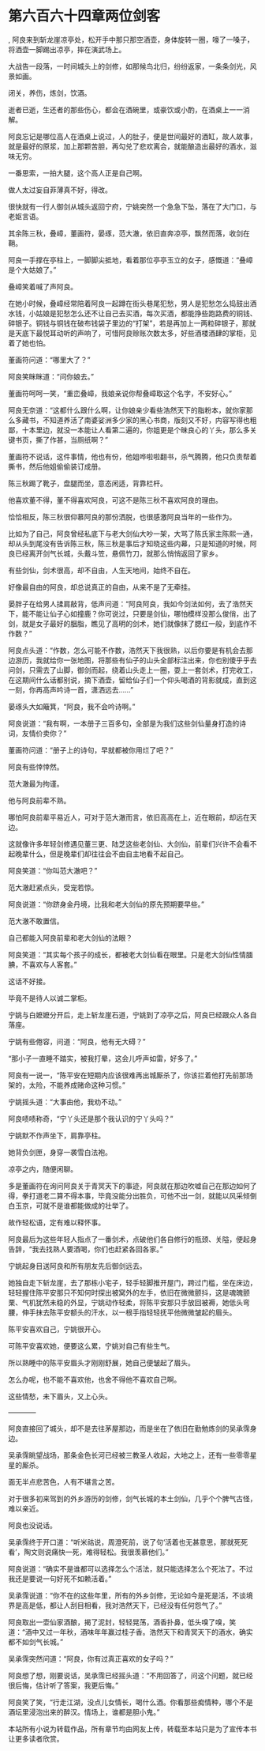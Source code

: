 # 第六百六十四章两位剑客
,  阿良来到斩龙崖凉亭处，松开手中那只那空酒壶，身体旋转一圈，嚎了一嗓子，将酒壶一脚踢出凉亭，摔在演武场上。
   大战告一段落，一时间城头上的剑修，如那候鸟北归，纷纷返家，一条条剑光，风景如画。
   闭关，养伤，炼剑，饮酒。
   逝者已逝，生还者的那些伤心，都会在酒碗里，或豪饮或小酌，在酒桌上一一消解。
   阿良忘记是哪位高人在酒桌上说过，人的肚子，便是世间最好的酒缸，故人故事，就是最好的原浆，加上那颗苦胆，再勾兑了悲欢离合，就能酿造出最好的酒水，滋味无穷。
   一番思索，一拍大腿，这个高人正是自己啊。
   做人太过妄自菲薄真不好，得改。
   很快就有一行人御剑从城头返回宁府，宁姚突然一个急急下坠，落在了大门口，与老妪言语。
   其余陈三秋，叠嶂，董画符，晏琢，范大澈，依旧直奔凉亭，飘然而落，收剑在鞘。
   阿良一手撑在亭柱上，一脚脚尖抵地，看着那位亭亭玉立的女子，感慨道：“叠嶂是个大姑娘了。”
   叠嶂笑着喊了声阿良。
   在她小时候，叠嶂经常陪着阿良一起蹲在街头巷尾犯愁，男人是犯愁怎么捣鼓出酒水钱，小姑娘是犯愁怎么还不让自己去买酒，每次买酒，都能挣些跑路费的铜钱、碎银子。铜钱与铜钱在破布钱袋子里边的“打架”，若是再加上一两粒碎银子，那就是天底下最悦耳动听的声响了，可惜阿良赊账次数太多，好些酒楼酒肆的掌柜，见着了她也怕。
   董画符问道：“哪里大了？”
   阿良笑眯眯道：“问你娘去。”
   董画符呵呵一笑，“重峦叠嶂，我娘亲说你帮叠嶂取这个名字，不安好心。”
   阿良无奈道：“这都什么跟什么啊，让你娘亲少看些浩然天下的脂粉本，就你家那么多藏书，不知道养活了南婆娑洲多少家的黑心书商，版刻又不好，内容写得也粗鄙，十本里边，就没一本能让人看第二遍的，你姐更是个昧良心的丫头，那么多关键书页，撕了作甚，当厕纸啊？”
   董画符不说话，这件事情，他也有份，他姐哗啦啦翻书，杀气腾腾，他只负责帮着撕书，然后他姐偷偷装订成册。
   陈三秋踢了靴子，盘腿而坐，意态闲适，背靠栏杆。
   他喜欢董不得，董不得喜欢阿良，可这不是陈三秋不喜欢阿良的理由。
   恰恰相反，陈三秋很仰慕阿良的那份洒脱，也很感激阿良当年的一些作为。
   比如为了自己，阿良曾经私底下与老大剑仙大吵一架，大骂了陈氏家主陈熙一通，却从头到尾没有告诉陈三秋，陈三秋是事后才知晓这些内幕，只是知道的时候，阿良已经离开剑气长城，头戴斗笠，悬佩竹刀，就那么悄悄返回了家乡。
   有些剑仙，剑术很高，却不自由，人生天地间，始终不自在。
   好像最自由的阿良，却总说真正的自由，从来不是了无牵挂。
   晏胖子在给男人揉肩敲背，低声问道：“阿良阿良，我如今剑法如何，去了浩然天下，能不能让仙子心如撞鹿？你可说过，只要是剑仙，哪怕模样没那么俊俏，出了剑，就是女子最好的胭脂，瞧见了高明的剑术，她们就像抹了腮红一般，到底作不作数？”
   阿良点头道：“作数，怎么可能不作数，浩然天下我很熟，以后你要是有机会去那边游历，我就给你一张地图，将那些有仙子的山头全部标注出来，你也别傻乎乎去问剑，只需去了山脚，御剑而起，绕着山头走上一圈，耍上一套剑术，打完收工，在这期间什么话都别说，摘下酒壶，留给仙子们一个仰头喝酒的背影就成，直到这一刻，你再高声吟诗一首，潇洒远去……”
   晏琢头大如簸箕，“阿良，我不会吟诗啊。”
   阿良说道：“我有啊，一本册子三百多句，全部是为我们这些剑仙量身打造的诗词，友情价卖你？”
   董画符问道：“册子上的诗句，早就都被你用烂了吧？”
   阿良有些悻悻然。
   范大澈最为拘谨。
   他与阿良前辈不熟。
   哪怕阿良前辈平易近人，可对于范大澈而言，依旧高高在上，近在眼前，却远在天边。
   这就像许多年轻剑修遇见董三更、陆芝这些老剑仙、大剑仙，前辈们兴许不会看不起晚辈什么，但是晚辈们却往往会不由自主地看不起自己。
   阿良笑道：“你叫范大澈吧？”
   范大澈赶紧点头，受宠若惊。
   阿良说道：“你跻身金丹境，比我和老大剑仙的原先预期要早些。”
   范大澈不敢置信。
   自己都能入阿良前辈和老大剑仙的法眼？
   阿良笑道：“其实每个孩子的成长，都被老大剑仙看在眼里。只是老大剑仙性情腼腆，不喜欢与人客套。”
   这话不好接。
   毕竟不是待人以诚二掌柜。
   宁姚与白嬷嬷分开后，走上斩龙崖石道，宁姚到了凉亭之后，阿良已经跟众人各自落座。
   宁姚有些倦容，问道：“阿良，他有无大碍？”
   “那小子一直睡不踏实，被我打晕，这会儿呼声如雷，好多了。”
   阿良有一说一，“陈平安在短期内应该很难再出城厮杀了，你该拦着他打先前那场架的，太险，不能养成赌命这种习惯。”
   宁姚摇头道：“大事由他，我劝不动。”
   阿良啧啧称奇，“宁丫头还是那个我认识的宁丫头吗？”
   宁姚默不作声坐下，肩靠亭柱。
   她背负剑匣，身穿一袭雪白法袍。
   凉亭之内，随便闲聊。
   多是董画符在询问阿良关于青冥天下的事迹，阿良就在那边吹嘘自己在那边如何了得，拳打道老二算不得本事，毕竟没能分出胜负，可他不出一剑，就能以风采倾倒白玉京，可就不是谁都能做成的壮举了。
   故作轻松语，定有难以释怀事。
   阿良最后为这些年轻人指点了一番剑术，点破他们各自修行的瓶颈、关隘，便起身告辞，“我去找熟人要酒喝，你们也赶紧各回各家。”
   宁姚起身目送阿良和所有朋友先后御剑远去。
   她独自走下斩龙崖，去了那栋小宅子，轻手轻脚推开屋门，跨过门槛，坐在床边，轻轻握住陈平安那只不知何时探出被窝外的左手，依旧在微微颤抖，这是魂魄颤栗、气机犹然未稳的外显，宁姚动作轻柔，将陈平安那只手放回被褥，她低头弯腰，伸手抹去陈平安额头的汗水，以一根手指轻轻抚平他微微皱起的眉头。
   陈平安喜欢自己，宁姚很开心。
   可陈平安喜欢她，便要这么累，宁姚对自己有些生气。
   所以熟睡中的陈平安眉头才刚刚舒展，她自己便皱起了眉头。
   怎么办呢，也不能不喜欢他，也舍不得他不喜欢自己啊。
   这些情愁，未下眉头，又上心头。
   ————
   阿良直接回了城头，却不是去往茅屋那边，而是坐在了依旧在勤勉炼剑的吴承霈身边。
   吴承霈眺望战场，那条金色长河已经被三教圣人收起，大地之上，还有一些零零星星的厮杀。
   面无半点悲苦色，人有不堪言之苦。
   对于很多初来驾到的外乡游历的剑修，剑气长城的本土剑仙，几乎个个脾气古怪，难以亲近。
   阿良也没说话。
   吴承霈终于开口道：“听米祜说，周澄死前，说了句‘活着也无甚意思，那就死死看’，陶文则说痛快一死，难得轻松。我很羡慕他们。”
   阿良说道：“确实不是谁都可以选择怎么个活法，就只能选择怎么个死法了。不过我还是要说一句好死不如赖活着。”
   吴承霈说道：“你不在的这些年里，所有的外乡剑修，无论如今是死是活，不谈境界是高是低，都让人刮目相看，我对浩然天下，已经没有任何怨气了。”
   阿良取出一壶仙家酒酿，揭了泥封，轻轻晃荡，酒香扑鼻，低头嗅了嗅，笑道：“酒中又过一年秋，酒味年年赢过桂子香。浩然天下和青冥天下的酒水，确实都不如剑气长城。”
   吴承霈突然问道：“阿良，你有过真正喜欢的女子吗？”
   阿良想了想，刚要说话，吴承霈已经摇头道：“不用回答了，问这个问题，就已经很后悔，估计听了答案，我更后悔。”
   阿良笑了笑，“行走江湖，没点儿女情长，喝什么酒。你看那些痴情种，哪个不是酒坛里浸泡出来的醉汉。情场上，谁都是胆小鬼。”
  本站所有小说为转载作品，所有章节均由网友上传，转载至本站只是为了宣传本书让更多读者欣赏。